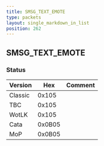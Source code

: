 ```yaml
---
title: SMSG_TEXT_EMOTE
type: packets
layout: single_markdown_in_list
position: 262
---
```


## SMSG_TEXT_EMOTE

### Status

Version    | Hex        | Comment
---------- | ---------- | ---------- 
Classic    | 0x105      | 
TBC        | 0x105      | 
WotLK      | 0x105      | 
Cata       | 0x0B05     | 
MoP        | 0x0B05     | 